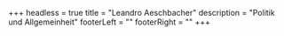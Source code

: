 +++
headless = true
title = "Leandro Aeschbacher"
description = "Politik und Allgemeinheit"
footerLeft = ""
footerRight = ""
+++
